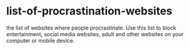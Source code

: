 # list-of-procrastination-websites
the list of websites where people procrastinate. Use this list to block entertainment, social media websites, adult and other websites on your computer or mobile device.
